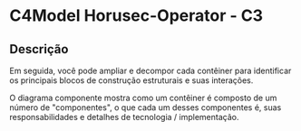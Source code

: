 # C4Model Horusec-Operator - C3

## Descrição
Em seguida, você pode ampliar e decompor cada contêiner para identificar os principais blocos de construção estruturais e suas interações.

O diagrama componente mostra como um contêiner é composto de um número de "componentes", o que cada um desses componentes é, suas responsabilidades e detalhes de tecnologia / implementação.